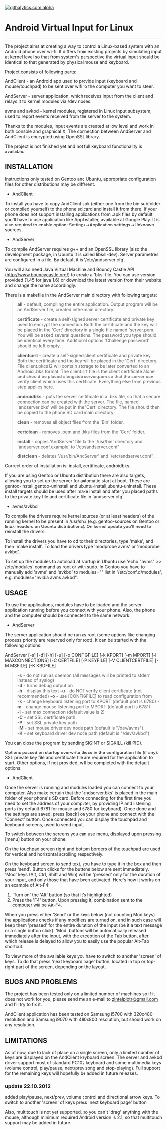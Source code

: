 [![githalytics.com alpha](https://cruel-carlota.pagodabox.com/50f65f640893334d97972660565e6743
"githalytics.com")](http://githalytics.com/piotrzintel/Android-Virtual-Input-for-Linux)

# Android Virtual Input for Linux

---

The project aims at creating a way to control a Linux-based system with an Android phone over wi-fi.
It differs from existing projects by simulating input at kernel level so that from system's perspective
the virtual input should be identical to that generated by physical mouse and keyboard.

Project consists of following parts:

AndClient - an Android app used to provide input (keyboard and mouse/touchpad) to be sent over wifi to the computer you want to steer.

AndServer - server application, which receives input from the client and relays it to kernel modules via /dev nodes.

avms and avkbd - kernel modules, registered in Linux input subsystem, used to report events received from the server to the system.

Thanks to the modules, input events are created at low level and work in both console and graphical X.
The connection between AndServer and AndClient is encrypted using OpenSSL library.

The project is not finished yet and not full keyboard functionality is available.



## INSTALLATION


Instructions only tested on Gentoo and Ubuntu, appropriate configuration files for other distributions may be different.


- AndClient

To install you have to copy AndClient.apk (either one from the bin subfolder or compiled yourself) to the phone sd card and install
it from there. If your phone does not support installing applications from .apk files by default you'll have to use application
like AppInstaller, available at Google Play. It is also required to enable option: Settings->Application settings->Unknown sources.


- AndServer

To compile AndServer requires g++ and an OpenSSL library (also the development package, in Ubuntu it is called libssl-dev).
Server parametres are configured in a file. By default it is '/etc/andserver.cfg'.

You will also need Java Virtual Machine and Bouncy Castle API (http://www.bouncycastle.org/) to create a 'bks' file. You
can use version provided (1.45 for java 1.6) or download the latest version from their website and change the name accordingly.

There is a makefile in the AndServer main directory with following targets:

> **all** - default, compiling the entire application. Output program will be an AndServer file, created inthe main directory.
>
> **certificate** - create a self-signed server certificate and private key used to encrypt the connection. Both the
>              certificate and the key will be placed in the 'Cert' directory in a single file named 'server.pem.
>              You will be asked several questions. The password you type should be identical every time. Additional
>              options 'Challenge password' should be left empty.
>
> **clientcert** - create a self-signed client certificate and private key. Both the certificate and the key will be
>              placed in the 'Cert' directory. File client.pkcs12 will contain storage to be later converted to an
>              Android .bks format. The client.crt file is the client certificate alone and should be placed alongside
>              server.pem so that the server can verify client which uses this certificate.
>              Everything else from previous step applies here.
>
> **androidbks** - puts the server certificate in a .bks file, so that a secure connection can be created with the server. The
>              file, named 'andserver.bks' will be put in the 'Cert' directory. The file should then be copied to the phone SD
>              card main directory.
>
> **clean** - removes all object files from the 'Bin' folder.
>
> **certclean** - removes .pem and .bks files from the 'Cert' folder.
>
> **install** - copies 'AndServer' file to the '/usr/bin' directory and 'andserver.conf.example' to '/etc/andserver.conf'
>
> **distclean** - deletes '/usr/bin/AndServer' and '/etc/andserver.conf'.

 Correct order of installation is: install, certificate, androidbks.

If you are using Gentoo or Ubuntu distribution there are also targets, allowing you to set up the server for automatic start
at boot. These are gentoo-install,gentoo-uninstall and ubuntu-install,ubuntu-uninstall. These install targets should be used
after make install and after you placed paths to the private key file and certificate file in 'andserver.cfg'.


- avms/avkbd

To compile the drivers require kernel sources (or at least headers) of the running kernel to be present in /usr/src/
(e.g. gentoo-sources on Gentoo or linux-headers on Ubuntu distributions). On kernel update you'll need to reinstall the drivers.

To install the drivers you have to cd to their directories, type 'make', and then 'make install'. To load the drivers type
'modprobe avms' or 'modprobe avkbd'.

To set up the modules to autoload at startup in Ubuntu use 'echo "avms" >> /etc/modules' command as root or with sudo.
In Gentoo you have to manually add 'avms' and 'avkbd' to modules="" list in '/etc/conf.d/modules', e.g. modules="nvidia avms avkbd".



## USAGE


To use the applications, modules have to be loaded and the server application running before you connect with your phone.
Also, the phone and the computer should be connected to the same network.


- AndServer

The server application should be run as root (some options like changing process priority are reserved only for root).
It can be started with the following options:


AndServer [-s] [-d] [-h] [-u] [-o CONFIGFILE] [-k KPORT] [-m MPORT] [-l MAXCONNECTIONS] [-C CERTFILE] [-P KEYFILE] [-V CLIENTCERTFILE] [-M MSFILE] [-K KBDFILE]

> **-s** - do not run as daemon (all messages will be printed to stderr instead of syslog)  
> **-d** - turns debug output on  
> **-h** - display this text
> **-u** - do NOT verify client certificate (not recommended)
> **-o** - use [CONFIGFILE] to read configuration from  
> **-k** - change keyboard listening port to KPORT (default port is 6780)
> **-m** - change mouse listening port to MPORT (default port is 6781)  
> **-l** - set max connection (default value is 2)  
> **-C** - set SSL certificate path  
> **-P** - set SSL private key path  
> **-M** - set mouse driver dev node path (default is "/dev/avms")  
> **-K** - set keyboard driver dev node path (default is "/dev/avkbd")

You can close the program by sending SIGINT or SIGKILL (kill PID).


Options passed on startup overwrite those in the configuration file (if any). SSL private key file and certificate file are required for the
application to start. Other options, if not provided, will be completed with the default options.


- AndClient

Once the server is running and modules loaded you can connect to your computer. Also make certain that the 'andserver.bks' is placed in the main
folder of your phone's SD card. Before connecting for the first time you need to set the address of your computer, by providing IP and listening
ports (by default 6781 for mouse and 6780 for keyboard). Once done and the settings are saved, press [back] on your phone and connect with the
'Connect' button. Once connected you can display the touchpad and keyboard screens, used to send input.

To switch between the screens you can use menu, displayed upon pressing [menu] button on your phone.

On the touchpad screen right and bottom borders of the touchpad are used for vertical and horizontal scrolling respectively.

On the keyboard screen to send text, you have to type it in the box and then press 'send'. Button clicks for the buttons below are sent immediately.
'Mod' keys (Alt, Ctrl, Shift and Win) will be 'pressed' only for the duration of your input, and only those that have been activated.
Here's how it works on an example of Alt-F4:

1. 'Turn on' the 'Alt' button (so that it's highlighted)
2. Press the 'F4' button. Upon pressing it, combination sent to the computer will be Alt-F4.

When you press either 'Send' or the keys below (not counting Mod keys) the applications checks if any modifiers are turned on, and in such case will keep them 'pressed' for the entire duration of the input (be it a text message or 
a single button click). 'Mod' buttons will be automatically released immediately after the input, with the exception of the Tab button, after 
which release is delayed to allow you to easily use the popular Alt-Tab shortcut.

To view more of the available keys you have to switch to another 'screen' of keys. To do that press 'next keyboard page' button, located in top or top-right part of the screen, depending on the layout.


## BUGS AND PROBLEMS


The project has been tested only on a limited number of machines so if it does not work for you, please send me an e-mail to zintelpiotr@gmail.com
and I'll try to fix it.

AndClient application has been tested on Samsung i5700 with 320x480 resolution and Samsung i9070 with 480x800 resolution, but should work on any resolution.


## LIMITATIONS


As of now, due to lack of place on a single screen, only a limited number of keys are displayed on the AndClient keyboard screen. The server and
avkbd driver support most of standard PC102 keyboard and some multimedia keys (volume control, play/pause, next/prev song and stop-playing). Full
support for the remaining keys will hopefully be added in future releases.

### update 22.10.2012
added play/pause, next/prev, volume control and directional arrow keys. To switch to another 'screen' of keys press 'next keyboard page' button

Also, multitouch is not yet supported, so you can't 'drag' anything with the mouse, although minimum required Android version is 2.1, so that
multitouch support may be added in future.
